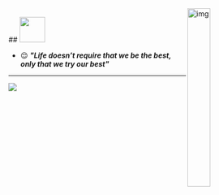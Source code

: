 <img src="https://c.tenor.com/whgQwNlVvNkAAAAi/xero-code.gif" alt="img" width="30%" align="right"/>
<br/>
## <img src="https://raw.githubusercontent.com/nixin72/nixin72/master/wave.gif" width="50px"></img>

- :relieved: ***"Life doesn’t require that we be the best, only that we try our best"***

---
[![](https://visitcount.itsvg.in/api?id=hieumilo2k&icon=6&color=3&pretty=false)](https://visitcount.itsvg.in)
